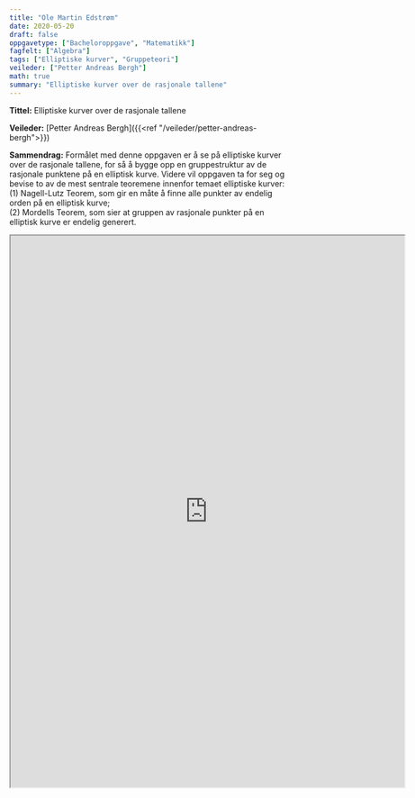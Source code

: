 ```yaml
---
title: "Ole Martin Edstrøm"
date: 2020-05-20
draft: false
oppgavetype: ["Bacheloroppgave", "Matematikk"]
fagfelt: ["Algebra"]
tags: ["Elliptiske kurver", "Gruppeteori"]
veileder: ["Petter Andreas Bergh"]
math: true
summary: "Elliptiske kurver over de rasjonale tallene"
---
```


**Tittel:** Elliptiske kurver over de rasjonale tallene

**Veileder:** [Petter Andreas Bergh]({{<ref "/veileder/petter-andreas-bergh">}})

**Sammendrag:** Formålet med denne oppgaven er å se på elliptiske kurver over de rasjonale tallene, for så å bygge opp en gruppestruktur av de rasjonale punktene på en elliptisk kurve. Videre vil oppgaven ta for seg og bevise to av de mest sentrale teoremene innenfor temaet elliptiske kurver: \
(1) Nagell-Lutz Teorem, som gir en måte å finne alle punkter av endelig orden på en elliptisk kurve; \
(2) Mordells Teorem, som sier at gruppen av rasjonale punkter på en elliptisk kurve er endelig generert.


<iframe src="https://drive.google.com/file/d/18nQfElda7Ft-Qv-hxT-m08RcNCH0B_mJ/preview" width="700" height="980" allow="autoplay"></iframe>

